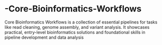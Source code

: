# -Core-Bioinformatics-Workflows
Core Bioinformatics Workflows is a collection of essential pipelines for tasks like read cleaning, genome assembly, and variant analysis. It showcases practical, entry-level bioinformatics solutions and foundational skills in pipeline development and data analysis
